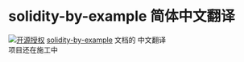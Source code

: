 # solidity-by-example 简体中文翻译
[![开源授权](https://img.shields.io/github/license/Web3-Club/solidity-by-example_Chinese)](https://github.com/Web3-Club/solidity-by-example_Chinese) 
[solidity-by-example](https://solidity-by-example.org/) 文档的 中文翻译<br>
项目还在施工中
